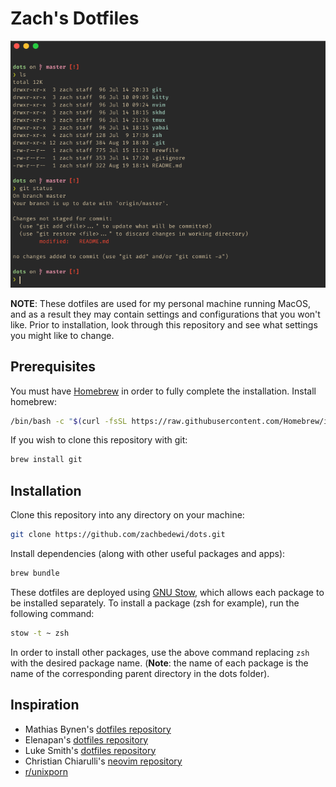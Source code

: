 # Zach's Dotfiles

![Screenshot of shell prompt](assets/shellprompt.png)

**NOTE**: These dotfiles are used for my personal machine running MacOS, and as 
a result they may contain settings and configurations that you won't like. Prior 
to installation, look through this repository and see what settings you might 
like to change.

## Prerequisites
You must have [Homebrew](https://brew.sh/) in order to fully complete 
the installation. Install homebrew:

```bash
/bin/bash -c "$(curl -fsSL https://raw.githubusercontent.com/Homebrew/install/master/install.sh)"
```

If you wish to clone this repository with git:

```bash
brew install git
```

## Installation
Clone this repository into any directory on your machine:

```bash
git clone https://github.com/zachbedewi/dots.git
```

Install dependencies (along with other useful packages and apps):

```bash
brew bundle
```

These dotfiles are deployed using [GNU Stow](https://www.gnu.org/software/stow/), 
which allows each package to be installed separately. To install a package (zsh
for example), run the following command:

```bash
stow -t ~ zsh
```

In order to install other packages, use the above command replacing `zsh` with 
the desired package name. (**Note**: the name of each package is the name of the 
corresponding parent directory in the dots folder).

## Inspiration

* Mathias Bynen's [dotfiles repository](https://github.com/mathiasbynens/dotfiles)
* Elenapan's [dotfiles repository](https://github.com/elenapan/dotfiles)
* Luke Smith's [dotfiles repository](https://github.com/LukeSmithxyz/voidrice)
* Christian Chiarulli's [neovim repository](https://github.com/ChristianChiarulli/nvim)
* [r/unixporn](https://www.reddit.com/r/unixporn/)
